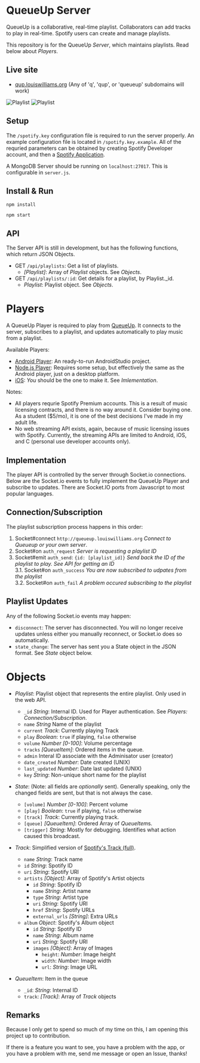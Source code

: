 QueueUp Server
===========

QueueUp is a collaborative, real-time playlist. Collaborators can add tracks to play in real-time. Spotify users can create and manage playlists. 

This repository is for the QueueUp *Server*, which maintains playlists. Read below about *Players*.

Live site
---
 - [qup.louiswilliams.org](http://qup.louiswilliams.org) (Any of 'q', 'qup', or 'queueup' subdomains will work)


![Playlist](http://qup.louiswilliams.org/images/screen1small.png)
![Playlist](http://qup.louiswilliams.org/images/screen3small.png)

Setup
-------
The `/spotify.key` configuration file is required to run the server  properly. An example configuration file is located in `/spotify.key.example`. All of the requried parameters can be obtained by creating Spotify Developer account, and then a [Spotify Application](https://developer.spotify.com/my-applications).


A MongoDB Server should be running on `localhost:27017`. This is configurable in `server.js`.

Install & Run
-------------
`npm install`

`npm start`

API
---
The Server API is still in development, but has the following functions, which return JSON Objects.
 - GET `/api/playlists`: Get a list of playlists.
    - *[Playlist]*: Array of *Playlist* objects. See *Objects*.
 - GET `/api/playlists/:id`: Get details for a playlist, by Playlist._id.
    - *Playlist*: Playlist object. See *Objects*.


Players
=======================

A QueueUp Player is required to play from [QueueUp](http://qup.louiswilliams.org). It connects to the server, subscribes to a playlist, and updates automatically to play music from a playlist.

Available Players:
  - [Android Player](https://github.com/extrakt/queueup-player-android): An ready-to-run AndroidStudio project.
  - [Node.js Player](https://github.com/extrakt/queueup-spotify-client): Requires some setup, but effectively the same as the Android player, just on a desktop platform.
  - [iOS](https://developer.spotify.com/technologies/spotify-ios-sdk/): *You* should be the one to make it. See *Imlementation*.

Notes:
  - All players requrie Spotify Premium accounts. This is a result of music licensing contracts, and there is no way around it. Consider buying one. As a student ($5/mo), it is one of the best decisions I've made in my adult life.
  - No web streaming API exists, again, because of music licensing issues with Spotify. Currently, the streaming APIs are limited to Android, iOS, and C (personal use developer accounts only).

Implementation
-------------

The player API is controlled by the server through Socket.io connections. Below are the Socket.io events to fully implement the QueueUp Player and subscribe to updates. There are Socket.IO ports from Javascript to most popular languages.

Connection/Subscription
----------
The playlist subscription process happens in this order:

1. Socket#connect `http://queueup.louiswilliams.org` *Connect to Queueup or your own server*.
2. Socket#on `auth_request` *Server is requesting a playlist ID*  
3. Socket#emit `auth_send`: `{id: [playlist_id]}` *Send back the ID of the playlist to play. See *API* for getting an ID*  
  3.1. Socket#on `auth_success` *You are now subscribed to udpates from the playlist*  
  3.2. Socket#on `auth_fail` *A problem occured subscribing to the playlist*

Playlist Updates
----------------
Any of the following Socket.io events may happen:
 - `disconnect`: The server has disconnected. You will no longer receive updates unless either you manually reconnect,  or Socket.io does so automatically.
 - `state_change`: The server has sent you a State object in the JSON format. See *State* object below.

Objects
=======
- *Playlist*: Playlist object that represents the entire playlist. Only used in the web API.
    -  `_id` *String*: Internal ID. Used for Player authentication. See *Players: Connection/Subscription*.
    -  `name` *String* Name of the playlist
    -  `current` *Track*: Currently playing Track
    -  `play` *Boolean*: `true` if playing, `false` otherwise
    -  `volume` *Number [0-100]*: Volume percentage
    -  `tracks` *[QueueItem]*:  Ordered items in the queue.
    -  `admin` Interal ID associate with the Adminisator user (creator)
    -  `date_created` *Number*: Date created (UNIX)
    -  `last_updated` *Number*: Date last updated (UNIX)
    -  `key` *String*: Non-unique short name for the playlist

- *State*: (Note: all fields are *optionally* sent). Generally speaking, only the changed fields are sent, but that is not always the case.
   - `[volume]` *Number [0-100]*: Percent volume
   - `[play]` *Boolean*: `true` if playing, `false` otherwise
   - `[track]` *Track*: Currently playing track.
   - `[queue]` *[QueueItem]*: Ordered Array of *QueueItem*s.
   - `[trigger]` *String*: Mostly for debugging. Identifies what action caused this broadcast.
- *Track*: Simplified version of [Spotify's Track (full)](https://developer.spotify.com/web-api/object-model/#track-object-full).
    -  `name` *String*: Track name
    -  `id` *String*: Spotify ID
    -  `uri` *String*: Spotify URI
    -  `artists` *[Object]*: Array of Spotify's Artist objects
        -  `id` *String*: Spotify ID
        -  `name` *String*: Artist name
        -  `type` *String*: Artist type
        -  `uri` *String*: Spotify URI
        -  `href` *String*: Spotify URLs
        -  `external_urls` *[String]*: Extra URLs
    -  `album` *Object*: Spotify's Album object
        - `id` *String*: Spotify ID 
        - `name` *String*: Album name
        - `uri` *String*: Spotify URI
        - `images` *[Object]*: Array of Images
            - `height`: *Number*: Image height 
            - `width`: *Number*: Image width
            - `url`: *String*: Image URL
- *QueueItem*: Item in the queue
    - `_id`: *String*: Internal ID
    - `track`: *[Track]*: Array of *Track* objects

Remarks
-------
Because I only get to spend so much of my time on this, I am opening this project up to contribution.

If there is a feature you want to see, you have a problem with the app, or you have a problem with me, send me message or open an Issue, thanks!
